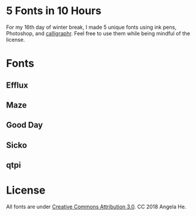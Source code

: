 # 5 Fonts in 10 Hours
For my 16th day of winter break, I made 5 unique fonts using ink pens, Photoshop, and [calligraphr](https://calligraphr.com). Feel free to use them while being mindful of the license.

# Fonts
## Efflux
## Maze
## Good Day
## Sicko
## qtpi 

# License
All fonts are under [Creative Commons Attribution 3.0](https://creativecommons.org/licenses/by/3.0/us/). CC 2018 Angela He.
